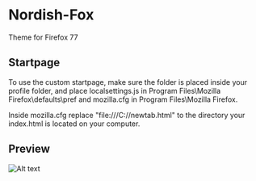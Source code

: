 # Nordish-Fox
Theme for Firefox 77

## Startpage


To use the custom startpage, make sure the folder is placed inside your profile folder, and place localsettings.js in Program Files\Mozilla Firefox\defaults\pref and mozilla.cfg in Program Files\Mozilla Firefox\.

Inside mozilla.cfg replace "file:///C:/<path removed>/newtab.html" to the directory your index.html is located on your computer.


## Preview

![Alt text](https://github.com/poozerlang/Nordish-Fox/blob/master/Preview.png?raw=true "Title")
